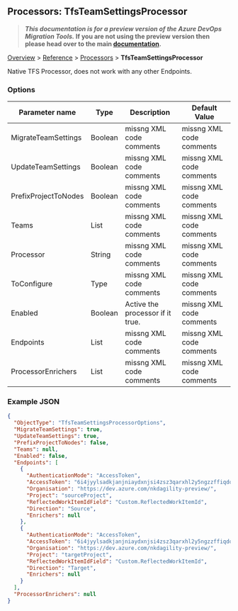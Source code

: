 ## Processors: TfsTeamSettingsProcessor

>**_This documentation is for a preview version of the Azure DevOps Migration Tools._ If you are not using the preview version then please head over to the main [documentation](https://nkdagility.github.io/azure-devops-migration-tools).**

[Overview](.././index.md) > [Reference](../index.md) > [Processors](./index.md) > **TfsTeamSettingsProcessor**

Native TFS Processor, does not work with any other Endpoints.

### Options

| Parameter name         | Type    | Description                              | Default Value                            |
|------------------------|---------|------------------------------------------|------------------------------------------|
| MigrateTeamSettings | Boolean | missng XML code comments | missng XML code comments |
| UpdateTeamSettings | Boolean | missng XML code comments | missng XML code comments |
| PrefixProjectToNodes | Boolean | missng XML code comments | missng XML code comments |
| Teams | List | missng XML code comments | missng XML code comments |
| Processor | String | missng XML code comments | missng XML code comments |
| ToConfigure | Type | missng XML code comments | missng XML code comments |
| Enabled | Boolean | Active the processor if it true. | missng XML code comments |
| Endpoints | List | missng XML code comments | missng XML code comments |
| ProcessorEnrichers | List | missng XML code comments | missng XML code comments |


### Example JSON

```JSON
{
  "ObjectType": "TfsTeamSettingsProcessorOptions",
  "MigrateTeamSettings": true,
  "UpdateTeamSettings": true,
  "PrefixProjectToNodes": false,
  "Teams": null,
  "Enabled": false,
  "Endpoints": [
    {
      "AuthenticationMode": "AccessToken",
      "AccessToken": "6i4jyylsadkjanjniaydxnjsi4zsz3qarxhl2y5ngzzffiqdostq",
      "Organisation": "https://dev.azure.com/nkdagility-preview/",
      "Project": "sourceProject",
      "ReflectedWorkItemIdField": "Custom.ReflectedWorkItemId",
      "Direction": "Source",
      "Enrichers": null
    },
    {
      "AuthenticationMode": "AccessToken",
      "AccessToken": "6i4jyylsadkjanjniaydxnjsi4zsz3qarxhl2y5ngzzffiqdostq",
      "Organisation": "https://dev.azure.com/nkdagility-preview/",
      "Project": "targetProject",
      "ReflectedWorkItemIdField": "Custom.ReflectedWorkItemId",
      "Direction": "Target",
      "Enrichers": null
    }
  ],
  "ProcessorEnrichers": null
}
```
